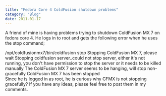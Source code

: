 ```yaml
---
title: "Fedora Core 4 ColdFusion shutdown problems"
category: "Blog"
date: 2011-01-17
---
```



A friend of mine is having problems trying to shutdown ColdFusion MX 7 on fedora core 4\. He logs in to root and gets the following error when he uses the stop command;

<div class="code">/opt/coldfusionmx7/bin/coldfusion stop  
 Stopping ColdFusion MX 7, please wait  
 Stopping coldfusion server..could not stop server, either it's not running, you don't have permission to stop the server or it needs to be killed manually The ColdFusion MX 7 server seems to be hanging, will stop non-gracefully ColdFusion MX 7 has been stopped</div>
Since he is logged in as root, he is curious why CFMX is not stopping gracefully? If you have any ideas, please feel free to post them in my comments.